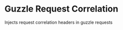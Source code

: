 Guzzle Request Correlation
==========================
 
Injects request correlation headers in guzzle requests

